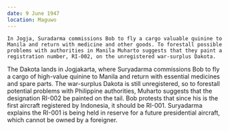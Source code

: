 ```yaml
---
date: 9 June 1947
location: Maguwo
---
```


```synopsis
In Jogja, Suradarma commissions Bob to fly a cargo valuable quinine to Manila and return with medicine and other goods. To forestall possible problems with authorities in Manila Muharto suggests that they paint a registration number, RI-002, on the unregistered war-surplus Dakota. 
```



The Dakota lands in Jogjakarta, where Suryadarma commissions Bob to fly a cargo of high-value quinine to Manila and return with essential medicines and spare parts. The war-surplus Dakota is still unregistered, so to forestall potential problems with Philippine authorities, Muharto suggests that the designation RI-002 be painted on the tail. Bob protests that since his is the first aircraft registered by Indonesia, it should be RI-001. Suryadarma explains the RI-001 is being held in reserve for a future presidential aircraft, which cannot be owned by a foreigner. 